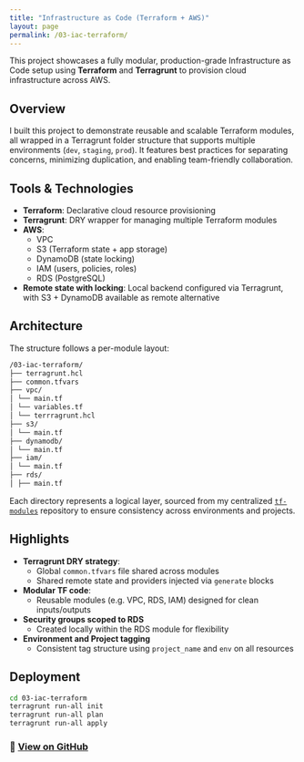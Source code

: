 ```yaml
---
title: "Infrastructure as Code (Terraform + AWS)"
layout: page
permalink: /03-iac-terraform/
---
```


This project showcases a fully modular, production-grade Infrastructure as Code setup using **Terraform** and **Terragrunt** to provision cloud infrastructure across AWS.

## Overview

I built this project to demonstrate reusable and scalable Terraform modules, all wrapped in a Terragrunt folder structure that supports multiple environments (`dev`, `staging`, `prod`). It features best practices for separating concerns, minimizing duplication, and enabling team-friendly collaboration.

## Tools & Technologies

- **Terraform**: Declarative cloud resource provisioning
- **Terragrunt**: DRY wrapper for managing multiple Terraform modules
- **AWS**:
  - VPC
  - S3 (Terraform state + app storage)
  - DynamoDB (state locking)
  - IAM (users, policies, roles)
  - RDS (PostgreSQL)
- **Remote state with locking**: Local backend configured via Terragrunt, with S3 + DynamoDB available as remote alternative

## Architecture

The structure follows a per-module layout:
```markdown
/03-iac-terraform/
├── terragrunt.hcl
├── common.tfvars
├── vpc/
│ └── main.tf
│ └── variables.tf
│ └── terrragrunt.hcl
├── s3/
│ └── main.tf
├── dynamodb/
│ └── main.tf
├── iam/
│ └── main.tf
├── rds/
│ ├── main.tf
```

Each directory represents a logical layer, sourced from my centralized [`tf-modules`](https://github.com/tedens/tf-modules) repository to ensure consistency across environments and projects.

## Highlights

- **Terragrunt DRY strategy**:
  - Global `common.tfvars` file shared across modules
  - Shared remote state and providers injected via `generate` blocks
- **Modular TF code**:
  - Reusable modules (e.g. VPC, RDS, IAM) designed for clean inputs/outputs
- **Security groups scoped to RDS**
  - Created locally within the RDS module for flexibility
- **Environment and Project tagging**
  - Consistent tag structure using `project_name` and `env` on all resources

## Deployment

```bash
cd 03-iac-terraform
terragrunt run-all init
terragrunt run-all plan
terragrunt run-all apply
```

### 🔗 [View on GitHub](https://github.com/tedens/devops-portfolio/tree/main/03-iac-terraform)